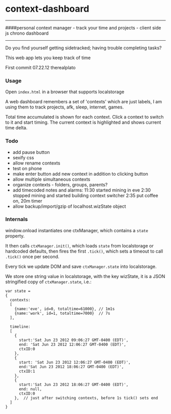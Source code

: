 context-dashboard
=================

---

####personal context manager - track your time and projects - client side js chrono dashboard

---

Do you find yourself getting sidetracked; having trouble completing tasks?

This web app lets you keep track of time

First commit 07.22.12 therealplato

### Usage
Open `index.html` in a browser that supports localstorage

A web dashboard remembers a set of 'contexts' which are just labels, I am using
them to track projects, afk, sleep, internet, games.

Total time accumulated is shown for each context. Click a context to switch to
it and start timing. The current context is highlighted and shows current time
delta.

### Todo
* add pause button
* sexify css
* allow rename contexts
* test on phone
* make enter button add new context in addition to clicking button
* allow multiple simultaneous contexts
* organize contexts - folders, groups, parents?
* add timecoded notes and alarms: 
    11:30 started mining in eve
    2:30 stopped mining and started building context switcher
    2:35 put coffee on, 20m timer
* allow backup/import/gzip of localhost.wizState object

### Internals
window.onload instantiates one ctxManager, which contains a `state` property.

It then calls `ctxManager.init()`, which loads `state` from localstorage or
hardcoded defaults, then fires the first `.tick()`, which sets a timeout to call
`.tick()` once per second. 

Every tick we update DOM and save `ctxManager.state` into localstorage.

We store one string value in localstorage, with the key wizState, it is a JSON
stringified copy of `ctxManager.state`, i.e.:

    var state = 
    {
      contexts:
      [
        {name:'eve', id=0, totaltime=61000}, // 1m1s
        {name:'work', id=1, totaltime=7000}  // 7s
      ],

      timeline:
      [
        {
          start:'Sat Jun 23 2012 09:06:27 GMT-0400 (EDT)',
          end: 'Sat Jun 23 2012 12:06:27 GMT-0400 (EDT)',
          ctxID:0
        },
        { 
          start: 'Sat Jun 23 2012 12:06:27 GMT-0400 (EDT)',
          end:'Sat Jun 23 2012 18:06:27 GMT-0400 (EDT)',
          ctxID:1
        },
        {
          start:'Sat Jun 23 2012 18:06:27 GMT-0400 (EDT)',
          end: null,
          ctxID:0
        },  // just after switching contexts, before 1s tick() sets end
      ]
    }

